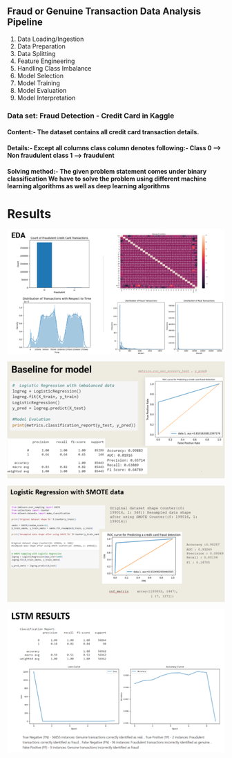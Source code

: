 ## Fraud or Genuine Transaction Data Analysis Pipeline

1. Data Loading/Ingestion
2. Data Preparation
3. Data Splitting
4. Feature Engineering
5. Handling Class Imbalance
6. Model Selection
7. Model Training
8. Model Evaluation
9. Model Interpretation

### Data set: Fraud Detection - Credit Card in Kaggle
#### Content:- The dataset contains all credit card transaction details.
#### Details:- Except all columns class column denotes following:- Class 0 --> Non fraudulent class 1 --> fraudulent
#### Solving method:- The given problem statement comes under binary classification We have to solve the problem using different machine learning algorithms as well as deep learning algorithms

# Results
![](/Images/eda.png)

![](/Images/baseline.png)

![](/Images/smote.png)

![](/Images/lstm.png)
